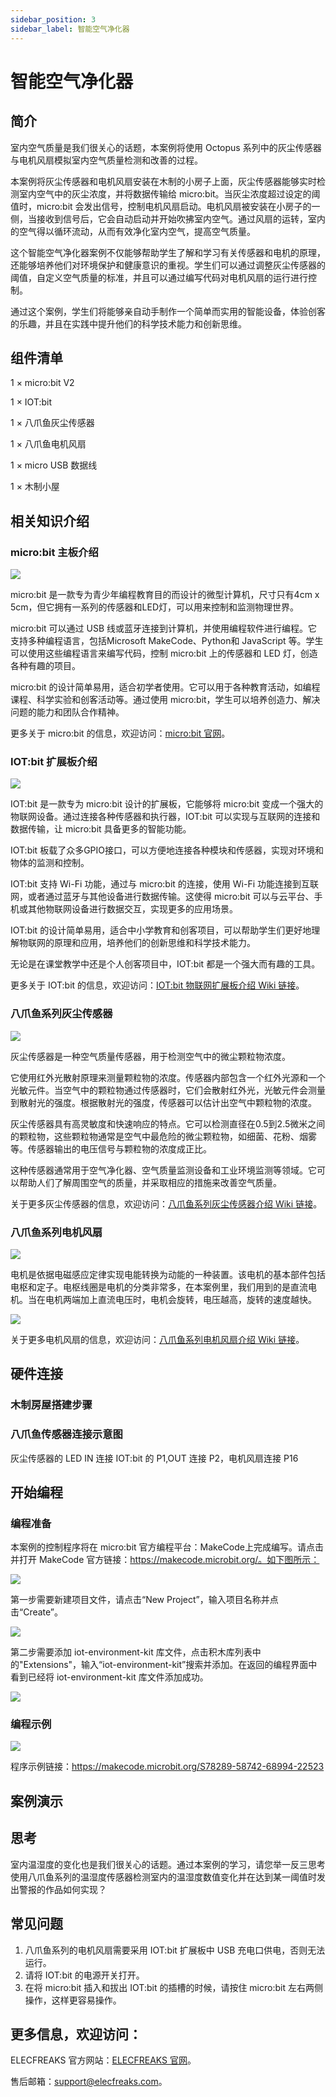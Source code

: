 ```yaml
---
sidebar_position: 3
sidebar_label: 智能空气净化器
---
```


# 智能空气净化器



## 简介

室内空气质量是我们很关心的话题，本案例将使用 Octopus 系列中的灰尘传感器与电机风扇模拟室内空气质量检测和改善的过程。

本案例将灰尘传感器和电机风扇安装在木制的小房子上面，灰尘传感器能够实时检测室内空气中的灰尘浓度，并将数据传输给 micro:bit。当灰尘浓度超过设定的阈值时，micro:bit 会发出信号，控制电机风扇启动。电机风扇被安装在小房子的一侧，当接收到信号后，它会自动启动并开始吹拂室内空气。通过风扇的运转，室内的空气得以循环流动，从而有效净化室内空气，提高空气质量。

这个智能空气净化器案例不仅能够帮助学生了解和学习有关传感器和电机的原理，还能够培养他们对环境保护和健康意识的重视。学生们可以通过调整灰尘传感器的阈值，自定义空气质量的标准，并且可以通过编写代码对电机风扇的运行进行控制。

通过这个案例，学生们将能够亲自动手制作一个简单而实用的智能设备，体验创客的乐趣，并且在实践中提升他们的科学技术能力和创新思维。

## 组件清单

1 × micro:bit V2

1 × IOT:bit

1 × 八爪鱼灰尘传感器

1 × 八爪鱼电机风扇

1 × micro USB 数据线

1 × 木制小屋

## 相关知识介绍

### micro:bit 主板介绍

![](./images/microbit-smart-maker-kit-case02-01.png)

micro:bit 是一款专为青少年编程教育目的而设计的微型计算机，尺寸只有4cm x 5cm，但它拥有一系列的传感器和LED灯，可以用来控制和监测物理世界。

micro:bit 可以通过 USB 线或蓝牙连接到计算机，并使用编程软件进行编程。它支持多种编程语言，包括Microsoft MakeCode、Python和 JavaScript 等。学生可以使用这些编程语言来编写代码，控制 micro:bit 上的传感器和 LED 灯，创造各种有趣的项目。

micro:bit 的设计简单易用，适合初学者使用。它可以用于各种教育活动，如编程课程、科学实验和创客活动等。通过使用 micro:bit，学生可以培养创造力、解决问题的能力和团队合作精神。

更多关于 micro:bit 的信息，欢迎访问：[micro:bit 官网](https://microbit.org/)。

### IOT:bit  扩展板介绍

![](./images/microbit-smart-maker-kit-case02-01-1.png)

IOT:bit 是一款专为 micro:bit 设计的扩展板，它能够将 micro:bit 变成一个强大的物联网设备。通过连接各种传感器和执行器，IOT:bit 可以实现与互联网的连接和数据传输，让 micro:bit 具备更多的智能功能。

IOT:bit 板载了众多GPIO接口，可以方便地连接各种模块和传感器，实现对环境和物体的监测和控制。

IOT:bit 支持 Wi-Fi 功能，通过与 micro:bit 的连接，使用 Wi-Fi 功能连接到互联网，或者通过蓝牙与其他设备进行数据传输。这使得 micro:bit 可以与云平台、手机或其他物联网设备进行数据交互，实现更多的应用场景。

IOT:bit 的设计简单易用，适合中小学教育和创客项目，可以帮助学生们更好地理解物联网的原理和应用，培养他们的创新思维和科学技术能力。

无论是在课堂教学中还是个人创客项目中，IOT:bit 都是一个强大而有趣的工具。

更多关于 IOT:bit 的信息，欢迎访问：[IOT:bit 物联网扩展板介绍 Wiki 链接](http://wiki.elecfreaks.com/en/microbit/expansion-board/iot-bit/)。

### 八爪鱼系列灰尘传感器

![](./images/microbit-smart-maker-kit-case02-01-4.png)

灰尘传感器是一种空气质量传感器，用于检测空气中的微尘颗粒物浓度。

它使用红外光散射原理来测量颗粒物的浓度。传感器内部包含一个红外光源和一个光敏元件。当空气中的颗粒物通过传感器时，它们会散射红外光，光敏元件会测量到散射光的强度。根据散射光的强度，传感器可以估计出空气中颗粒物的浓度。

灰尘传感器具有高灵敏度和快速响应的特点。它可以检测直径在0.5到2.5微米之间的颗粒物，这些颗粒物通常是空气中最危险的微尘颗粒物，如细菌、花粉、烟雾等。传感器输出的电压信号与颗粒物的浓度成正比。

这种传感器通常用于空气净化器、空气质量监测设备和工业环境监测等领域。它可以帮助人们了解周围空气的质量，并采取相应的措施来改善空气质量。

关于更多灰尘传感器的信息，欢迎访问：[八爪鱼系列灰尘传感器介绍 Wiki 链接](http://wiki.elecfreaks.com/en/microbit/sensor/octopus-sensors/sensor/octopus_ef11083/)。

### 八爪鱼系列电机风扇

![](./images/microbit-smart-maker-kit-case02-01-3.png)

电机是依据电磁感应定律实现电能转换为动能的一种装置。该电机的基本部件包括电枢和定子。电枢线圈是电机的分类非常多，在本案例里，我们用到的是直流电机。当在电机两端加上直流电压时，电机会旋转，电压越高，旋转的速度越快。

![](./images/microbit-smart-maker-kit-case02-01-2.gif)

关于更多电机风扇的信息，欢迎访问：[八爪鱼系列电机风扇介绍 Wiki 链接](http://wiki.elecfreaks.com/en/microbit/sensor/octopus-sensors/output/octopus_ef04059/)。

## 硬件连接

### 木制房屋搭建步骤



### 八爪鱼传感器连接示意图

灰尘传感器的 LED IN 连接 IOT:bit  的 P1,OUT 连接 P2，电机风扇连接 P16

## 开始编程

### 编程准备

本案例的控制程序将在 micro:bit 官方编程平台：MakeCode上完成编写。请点击并打开 MakeCode 官方链接：https://makecode.microbit.org/。如下图所示：

![](./images/microbit-smart-maker-kit-case02-02.png)



第一步需要新建项目文件，请点击“New Project”，输入项目名称并点击“Create”。

![](./images/microbit-smart-maker-kit-case02-03.png)



第二步需要添加 iot-environment-kit 库文件，点击积木库列表中的"Extensions"，输入“iot-environment-kit”搜索并添加。在返回的编程界面中看到已经将 iot-environment-kit 库文件添加成功。

![](./images/microbit-smart-maker-kit-case02-04.png)

### 编程示例

![](./images/microbit-smart-maker-kit-case02-05.png)



程序示例链接：https://makecode.microbit.org/S78289-58742-68994-22523

## 案例演示



## 思考

室内温湿度的变化也是我们很关心的话题。通过本案例的学习，请您举一反三思考使用八爪鱼系列的温湿度传感器检测室内的温湿度数值变化并在达到某一阈值时发出警报的作品如何实现？

## 常见问题

1. 八爪鱼系列的电机风扇需要采用 IOT:bit  扩展板中 USB 充电口供电，否则无法运行。
2. 请将 IOT:bit  的电源开关打开。
3. 在将 micro:bit 插入和拔出 IOT:bit  的插槽的时候，请按住 micro:bit 左右两侧操作，这样更容易操作。

## 更多信息，欢迎访问：

ELECFREAKS 官方网站：[ELECFREAKS 官网](https://www.elecfreaks.com/)。

售后邮箱：support@elecfreaks.com。
